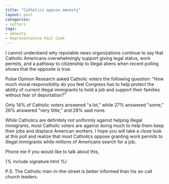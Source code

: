 ```yaml
---
title: "Catholics oppose amnesty"
layout: post
categories:
- Letters
tags:
- amnesty
- Representative Paul Cook
---
```


I cannot understand why reputable news organizations continue to say that Catholic Americans overwhelmingly support giving legal status, work permits, and a pathway to citizenship to illegal aliens when recent polling shows that the opposite is true.

Pulse Opinion Research asked Catholic voters the following question: "How much moral responsibility do you feel Congress has to help protect the ability of current illegal immigrants to hold a job and support their families without fear of deportation?"

Only 14% of Catholic voters answered "a lot," while 27% answered "some," 26% answered "very little," and 28% said none.

While Catholics are definitely not uniformly against helping illegal immigrants, most Catholic voters are against doing much to help them keep their jobs and displace American workers. I hope you will take a close look at this poll and realize that most Catholics oppose granting work permits to illegal immigrants while millions of Americans search for a job.

Phone me if you would like to talk about this,

{% include signature.html %}

P.S. The Catholic man-in-the-street is better informed than his so-call church leaders.